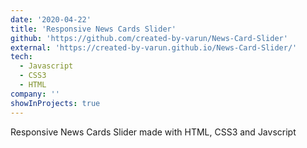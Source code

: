 ```yaml
---
date: '2020-04-22'
title: 'Responsive News Cards Slider'
github: 'https://github.com/created-by-varun/News-Card-Slider'
external: 'https://created-by-varun.github.io/News-Card-Slider/'
tech:
  - Javascript
  - CSS3
  - HTML
company: ''
showInProjects: true
---
```


Responsive News Cards Slider made with HTML, CSS3 and Javscript
